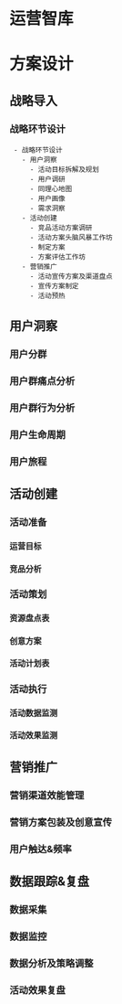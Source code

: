 # 运营智库

# 方案设计

## 战略导入

### 战略环节设计

```mindmap
 - 战略环节设计
   - 用户洞察
     - 活动目标拆解及规划
     - 用户调研
     - 同理心地图
     - 用户画像
     - 需求洞察
   - 活动创建
     - 竞品活动方案调研
     - 活动方案头脑风暴工作坊
     - 制定方案
     - 方案评估工作坊
   - 营销推广
     - 活动宣传方案及渠道盘点
     - 宣传方案制定
     - 活动预热
```

## 用户洞察

### 用户分群

### 用户群痛点分析

### 用户群行为分析

### 用户生命周期

### 用户旅程

## 活动创建

### 活动准备

#### 运营目标

#### 竞品分析

### 活动策划

#### 资源盘点表

#### 创意方案

#### 活动计划表

### 活动执行

#### 活动数据监测

#### 活动效果监测

## 营销推广

### 营销渠道效能管理

### 营销方案包装及创意宣传

### 用户触达&频率

## 数据跟踪&复盘

### 数据采集

### 数据监控

### 数据分析及策略调整

### 活动效果复盘
